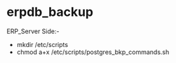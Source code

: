 # erpdb_backup

ERP_Server Side:-

- mkdir /etc/scripts
- chmod a+x /etc/scripts/postgres_bkp_commands.sh

